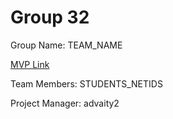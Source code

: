 # Group 32
Group Name: TEAM_NAME

[MVP Link](https://docs.google.com/document/d/1_YBCW2dV3EUjdPNmtpl3MrZCxtGzp2EgBMJZsv-uZz8/edit?usp=sharing)


Team Members: STUDENTS_NETIDS

Project Manager: advaity2
